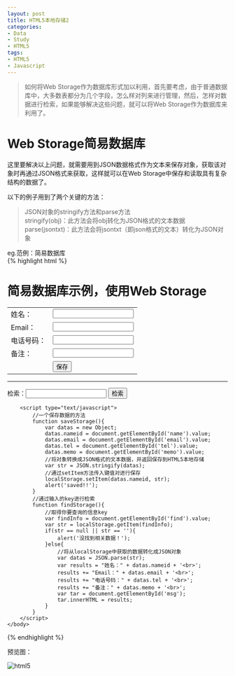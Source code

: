 ```yaml
---
layout: post
title: HTML5本地存储2
categories:
- Data
- Study
- HTML5
tags:
- HTML5
- Javascript
---
```


> 如何将Web Storage作为数据库形式加以利用，首先要考虑，由于普通数据库中，大多数表都分为几个字段，怎么样对列来进行管理，然后，怎样对数据进行检索，如果能够解决这些问题，就可以将Web Storage作为数据库来利用了。   

# Web Storage简易数据库   

这里要解决以上问题，就需要用到JSON数据格式作为文本来保存对象，获取该对象时再通过JSON格式来获取，这样就可以在Web Storage中保存和读取具有复杂结构的数据了。  

以下的例子用到了两个关键的方法：   

> JSON对象的stringify方法和parse方法  
> stringify(obj)：此方法会将obj转化为JSON格式的文本数据   
> parse(jsontxt)：此方法会将jsontxt（即json格式的文本）转化为JSON对象   

eg\.范例：简易数据库   
{% highlight html %}
<!DOCTYPE html>
<html>
    <head>
        <meta charset="UTF-8">
        <title>简易数据库示例</title>
    </head>
    <body>
        <h1>简易数据库示例，使用Web Storage</h1>
        <table>
        	<tr>
        		<td>姓名：</td>
        		<td><input type="text" id="name"></td>
        	</tr>
        	<tr>
        		<td>Email：</td>
        		<td><input type="text" id="email"></td>
        	</tr>
        	<tr>
        		<td>电话号码：</td>
        		<td><input type="text" id="tel"></td>
        	</tr>
        	<tr>
        		<td>备注：</td>
        		<td><input type="text" id="memo"></td>
        	</tr>
        	<tr>
        		<td></td>
        		<td><input type="button" value="保存" onclick="saveStorage();"></td>
        	</tr>	
        </table>
        <hr>
        <p>检索：<input type="text" id="find">
        	     <input type="button" value="检索" onclick="findStorage();">
        </p>
        <p id="msg"></p>
        
        <script type="text/javascript">
        	//一个保存数据的方法
        	function saveStorage(){
        		var datas = new Object;
        		datas.nameid = document.getElementById('name').value;	
        		datas.email = document.getElementById('email').value;
        		datas.tel = document.getElementById('tel').value;
        		datas.memo = document.getElementById('memo').value;
        		//将对象转换成JSON格式的文本数据，并返回保存到HTML5本地存储
        		var str = JSON.stringify(datas);
        		//通过setItem方法传入键值对进行保存
        		localStorage.setItem(datas.nameid, str);
        		alert('saved!!');
        	}
        	//通过输入的key进行检索
        	function findStorage(){
        		//取得你要查询的信息key
        		var findInfo = document.getElementById('find').value;
        		var str = localStorage.getItem(findInfo);
        		if(str == null || str == ''){
        			alert('没找到相关数据！');	
        		}else{
	        		//将从localStorage中获取的数据转化成JSON对象
	        		var datas = JSON.parse(str);
	        		var results = "姓名：" + datas.nameid + '<br>';
	        		results += "Email：" + datas.email + '<br>';
	        		results += "电话号码：" + datas.tel + '<br>';
	        		results += "备注：" + datas.memo + '<br>';
	        		var tar = document.getElementById('msg');
	        		tar.innerHTML = results;	
        		}
        	}
        </script>
    </body>
</html>
{% endhighlight %}   



预览图：   

![html5](http://i.imgur.com/sap8J.png)  


